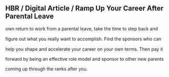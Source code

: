 ## HBR / Digital Article / Ramp Up Your Career After Parental Leave

own return to work from a parental leave, take the time to step back and

ﬁgure out what you really want to accomplish. Find the sponsors who can

help you shape and accelerate your career on your own terms. Then pay it

forward by being an effective role model and sponsor to other new parents

coming up through the ranks after you.